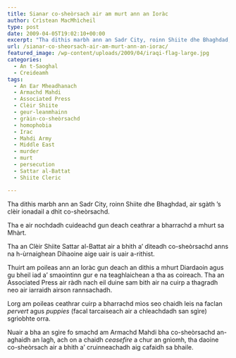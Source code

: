 ```yaml
---
title: Sianar co-sheòrsach air am murt ann an Ioràc
author: Crìstean MacMhìcheil
type: post
date: 2009-04-05T19:02:10+00:00
excerpt: "Tha dithis marbh ann an Sadr City, roinn Shiite dhe Bhaghdad, air sgàth 's clèir ionadail a dhìt co-sheòrsachd."
url: /sianar-co-sheorsach-air-am-murt-ann-an-iorac/
featured_image: /wp-content/uploads/2009/04/iraqi-flag-large.jpg
categories:
  - An t-Saoghal
  - Creideamh
tags:
  - An Ear Mheadhanach
  - Armachd Mahdi
  - Associated Press
  - Clèir Shiite
  - geur-leanmhainn
  - gràin-co-sheòrsachd
  - homophobia
  - Irac
  - Mahdi Army
  - Middle East
  - murder
  - murt
  - persecution
  - Sattar al-Battat
  - Shiite Cleric

---
```

Tha dithis marbh ann an Sadr City, roinn Shiite dhe Bhaghdad, air sgàth &#8217;s clèir ionadail a dhìt co-sheòrsachd.

Tha e air nochdadh cuideachd gun deach ceathrar a bharrachd a mhurt sa Mhàrt.

Tha an Clèir Shiite Sattar al-Battat air a bhith a&#8217; dìteadh co-sheòrsachd anns na h-ùrnaighean Dihaoine aige uair is uair a-rithist.

Thuirt am poileas ann an Ioràc gun deach an dithis a mhurt Diardaoin agus gu bheil iad a&#8217; smaointinn gur e na teaghlaichean a tha as coireach. Tha an Associated Press air ràdh nach eil duine sam bith air na cuirp a thagradh neo air iarraidh airson rannsachadh.

Lorg am poileas ceathrar cuirp a bharrachd mìos seo chaidh leis na faclan _pervert_ agus _puppies_ (facal tarcaiseach air a chleachdadh san sgìre) sgrìobhte orra.

Nuair a bha an sgìre fo smachd am Armachd Mahdi bha co-sheòrsachd an-aghaidh an lagh, ach on a chaidh _ceasefire_ a chur an gnìomh, tha daoine co-sheòrsach air a bhith a&#8217; cruinneachadh aig cafaidh sa bhaile.
